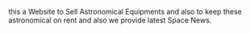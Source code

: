 this a Website to Sell Astronomical Equipments and also to keep these astronomical on rent and also we provide latest Space News. 
